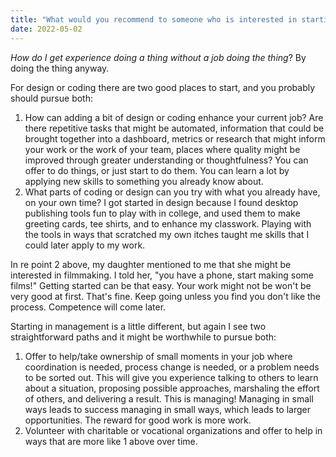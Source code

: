 ```yaml
---
title: "What would you recommend to someone who is interested in starting with coding/designing/managing, but doesn't know exactly where to start?"
date: 2022-05-02
---
```


_How do I get experience doing a thing without a job doing the thing_? By doing the thing anyway.

For design or coding there are two good places to start, and you probably should pursue both:

1. How can adding a bit of design or coding enhance your current job? Are there repetitive tasks that might be automated, information that could be brought together into a dashboard, metrics or research that might inform your work or the work of your team, places where quality might be improved through greater understanding or thoughtfulness? You can offer to do things, or just start to do them. You can learn a lot by applying new skills to something you already know about.
2. What parts of coding or design can you try with what you already have, on your own time? I got started in design because I found desktop publishing tools fun to play with in college, and used them to make greeting cards, tee shirts, and to enhance my classwork. Playing with the tools in ways that scratched my own itches taught me skills that I could later apply to my work.

In re point 2 above, my daughter mentioned to me that she might be interested in filmmaking. I told her, "you have a phone, start making some films!" Getting started can be that easy. Your work might not be won't be very good at first. That's fine. Keep going unless you find you don't like the process. Competence will come later.

Starting in management is a little different, but again I see two straightforward paths and it might be worthwhile to pursue both:

1. Offer to help/take ownership of small moments in your job where coordination is needed, process change is needed, or a problem needs to be sorted out. This will give you experience talking to others to learn about a situation, proposing possible approaches, marshaling the effort of others, and delivering a result. This is managing! Managing in small ways leads to success managing in small ways, which leads to larger opportunities. The reward for good work is more work.
2. Volunteer with charitable or vocational organizations and offer to help in ways that are more like 1 above over time.
